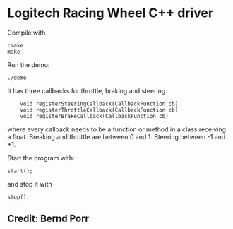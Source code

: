 # Logitech Racing Wheel C++ driver

Compile with

```
cmake .
make
```

Run the demo:

```
./demo
```

It has three callbacks for throttle, braking and steering.

```
    void registerSteeringCallback(CallbackFunction cb)
    void registerThrottleCallback(CallbackFunction cb)
    void registerBrakeCallback(CallbackFunction cb)

```

where every callback needs to be a function or method in a class receiving a float.
Breaking and throttle are between 0 and 1. Steering between -1 and +1.

Start the program with:
```
start();
```
and stop it with
```
stop();
```

## Credit: Bernd Porr
